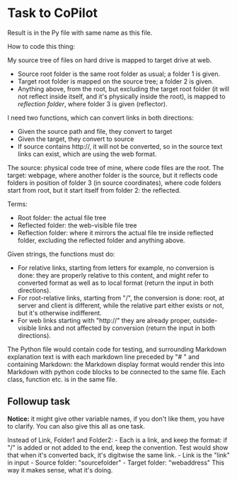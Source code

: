 # Task to CoPilot

Result is in the Py file with same name as this file.

How to code this thing:

My source tree of files on hard drive is mapped to target drive at web.
- Source root folder is the same root folder as usual; a folder 1 is given.
- Target root folder is mapped on the source tree; a folder 2 is given.
- Anything above, from the root, but excluding the target root folder (it will not reflect inside itself, and it's physically inside the root), is mapped to _reflection folder_, where folder 3 is given (reflector).

I need two functions, which can convert links in both directions:
- Given the source path and file, they convert to target
- Given the target, they convert to source
- If source contains http://, it will not be converted, so in the source text links can exist, which are using the web format.

The source: physical code tree of mine, where code files are the root.
The target: webpage, where another folder is the source, but it reflects code folders in position of folder 3 (in source coordinates), where code folders start from root, but it start itself from folder 2: the reflected.

Terms:
- Root folder: the actual file tree
- Reflected folder: the web-visible file tree
- Reflection folder: where it mirrors the actual file tre inside reflected folder, excluding the reflected folder and anything above.

Given strings, the functions must do:
- For relative links, starting from letters for example, no conversion is done: they are properly relative to this content, and might refer to converted format as well as to local format (return the input in both directions).
- For root-relative links, starting from "/", the conversion is done: root, at server and client is different, while the relative part either exists or not, but it's otherwise indifferent.
- For web links starting with "http://" they are already proper, outside-visible links and not affected by conversion (return the input in both directions).

The Python file would contain code for testing, and surrounding Markdown explanation text is with each markdown line preceded by "# " and containing Markdown: the Markdown display format would render this into Markdown with python code blocks to be connected to the same file. Each class, function etc. is in the same file.

## Followup task

__Notice:__ it might give other variable names, if you don't like them, you have to clarify. You can also give this all as one task.

Instead of Link, Folder1 and Folder2: - Each is a link, and keep the format: if "/" is added or not added to the end, keep the convention. Test would show that when it's converted back, it's digitwise the same link. - Link is the "link" in input - Source folder: "sourcefolder" - Target folder: "webaddress" This way it makes sense, what it's doing.